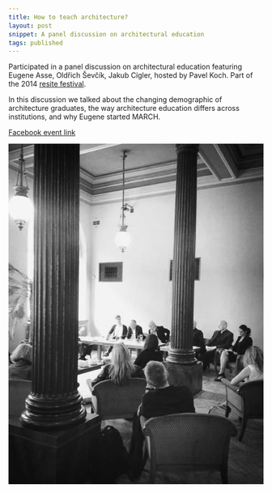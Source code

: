 ```yaml
---
title: How to teach architecture?
layout: post
snippet: A panel discussion on architectural education
tags: published
---
```


Participated in a panel discussion on architectural education featuring Eugene
Asse, Oldřich Ševčík, Jakub Cígler, hosted by Pavel Koch. Part of the 2014
[resite festival](http://www.resite.cz).

In this discussion we talked about the changing demographic of architecture
graduates, the way architecture education differs across institutions, and why
Eugene started MARCH.

[Facebook event link](https://www.facebook.com/events/1456254687950201/)

![](/img/education.1.jpg)

